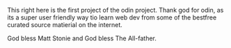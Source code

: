 This right here is the first project of the odin project. Thank god for odin, as its a super user friendly way tio learn web dev from some of the bestfree curated source matierial on the internet.

God bless Matt Stonie and God bless The All-father.